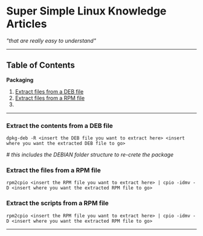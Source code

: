 # Super Simple Linux Knowledge Articles #
*"that are really easy to understand"*

---

## Table of Contents ##

**Packaging**
1. [Extract files from a DEB file](#extract-files-from-a-deb-file)
1. [Extract files from a RPM file](#extract-files-from-a-rpm-file)
1. 

---

### Extract the contents from a DEB file ###

```console
dpkg-deb -R <insert the DEB file you want to extract here> <insert where you want the extracted DEB file to go>
```

*# this includes the DEBIAN folder structure to re-crete the package*

### Extract the files from a RPM file ###

```console
rpm2cpio <insert the RPM file you want to extract here> | cpio -idmv -D <insert where you want the extracted RPM file to go>
```

### Extract the scripts from a RPM file ###

```console
rpm2cpio <insert the RPM file you want to extract here> | cpio -idmv -D <insert where you want the extracted RPM file to go>
```

---
